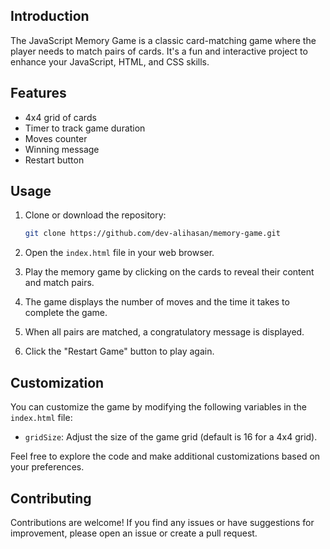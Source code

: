 ## Introduction

The JavaScript Memory Game is a classic card-matching game where the player needs to match pairs of cards. It's a fun and interactive project to enhance your JavaScript, HTML, and CSS skills.

## Features

- 4x4 grid of cards
- Timer to track game duration
- Moves counter
- Winning message
- Restart button

## Usage

1. Clone or download the repository:

    ```bash
    git clone https://github.com/dev-alihasan/memory-game.git
    ```

2. Open the `index.html` file in your web browser.

3. Play the memory game by clicking on the cards to reveal their content and match pairs.

4. The game displays the number of moves and the time it takes to complete the game.

5. When all pairs are matched, a congratulatory message is displayed.

6. Click the "Restart Game" button to play again.

## Customization

You can customize the game by modifying the following variables in the `index.html` file:

- `gridSize`: Adjust the size of the game grid (default is 16 for a 4x4 grid).

Feel free to explore the code and make additional customizations based on your preferences.

## Contributing

Contributions are welcome! If you find any issues or have suggestions for improvement, please open an issue or create a pull request.
